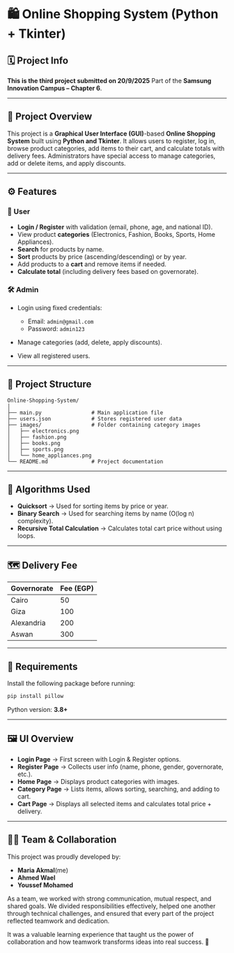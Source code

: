 # 🛍️ Online Shopping System (Python + Tkinter)

## 🗓️ Project Info

**This is the third project submitted on 20/9/2025**
Part of the **Samsung Innovation Campus – Chapter 6**.

---

## 📘 Project Overview

This project is a **Graphical User Interface (GUI)**-based **Online Shopping System** built using **Python and Tkinter**.
It allows users to register, log in, browse product categories, add items to their cart, and calculate totals with delivery fees.
Administrators have special access to manage categories, add or delete items, and apply discounts.

---

## ⚙️ Features

### 👤 User

* **Login / Register** with validation (email, phone, age, and national ID).
* View product **categories** (Electronics, Fashion, Books, Sports, Home Appliances).
* **Search** for products by name.
* **Sort** products by price (ascending/descending) or by year.
* Add products to a **cart** and remove items if needed.
* **Calculate total** (including delivery fees based on governorate).

### 🛠️ Admin

* Login using fixed credentials:

  * Email: `admin@gmail.com`
  * Password: `admin123`
* Manage categories (add, delete, apply discounts).
* View all registered users.

---

## 📂 Project Structure

```
Online-Shopping-System/
│
├── main.py                # Main application file
├── users.json             # Stores registered user data
├── images/                # Folder containing category images
│   ├── electronics.png
│   ├── fashion.png
│   ├── books.png
│   ├── sports.png
│   └── home_appliances.png
└── README.md              # Project documentation
```

---

## 🧠 Algorithms Used

* **Quicksort** → Used for sorting items by price or year.
* **Binary Search** → Used for searching items by name (O(log n) complexity).
* **Recursive Total Calculation** → Calculates total cart price without using loops.

---

## 🗺️ Delivery Fee

| Governorate | Fee (EGP) |
| ----------- | --------- |
| Cairo       | 50        |
| Giza        | 100       |
| Alexandria  | 200       |
| Aswan       | 300       |

---

## 🧾 Requirements

Install the following package before running:

```bash
pip install pillow
```

Python version: **3.8+**

---

## 🖼️ UI Overview

* **Login Page** → First screen with Login & Register options.
* **Register Page** → Collects user info (name, phone, gender, governorate, etc.).
* **Home Page** → Displays product categories with images.
* **Category Page** → Lists items, allows sorting, searching, and adding to cart.
* **Cart Page** → Displays all selected items and calculates total price + delivery.

---

## 👩‍💻 Team & Collaboration

This project was proudly developed by:

* **Maria Akmal**(me)
* **Ahmed Wael**
* **Youssef Mohamed**

As a team, we worked with strong communication, mutual respect, and shared goals.
We divided responsibilities effectively, helped one another through technical challenges,
and ensured that every part of the project reflected teamwork and dedication.

It was a valuable learning experience that taught us the power of collaboration
and how teamwork transforms ideas into real success. 💫
